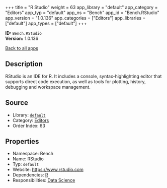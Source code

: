 ﻿+++
title = "R Studio"
weight = 63
app_library = "default"
app_category = "Editors"
app_typ = "default"
app_ns = "Bench"
app_id = "Bench.RStudio"
app_version = "1.0.136"
app_categories = ["Editors"]
app_libraries = ["default"]
app_types = ["default"]
+++

**ID:** `Bench.RStudio`  
**Version:** 1.0.136  
<!--more-->

[Back to all apps](/apps/)

## Description
RStudio is an IDE for R.
It includes a console, syntax-highlighting editor that supports
direct code execution, as well as tools for plotting, history,
debugging and workspace management.

## Source

* Library: [`default`](/app_libraries/default)
* Category: [Editors](/app_categories/editors)
* Order Index: 63

## Properties

* Namespace: Bench
* Name: RStudio
* Typ: `default`
* Website: <https://www.rstudio.com>
* Dependencies: [R](/apps/Bench.R)
* Responsibilities: [Data Science](/apps/Bench.Group.DataScience)


